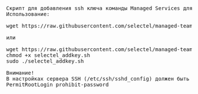 <pre>
Скрипт для добавления ssh ключа команды Managed Services для пользователя root.
Использование:

wget https://raw.githubusercontent.com/selectel/managed-team/master/selectel-add-key/selectel-add-key.sh -O ./selectel-add-key.sh && chmod +x ./selectel_addkey.sh && sudo ./selectel_addkey.sh
 
или
 
wget https://raw.githubusercontent.com/selectel/managed-team/master/selectel-add-key/selectel-add-key.sh -O ./selectel-add-key.sh
chmod +x selectel_addkey.sh
sudo ./selectel_addkey.sh
 
Внимание!
В настройках сервера SSH (/etc/ssh/sshd_config) должен быть разрешен доступ под root:
PermitRootLogin prohibit-password
</pre>
